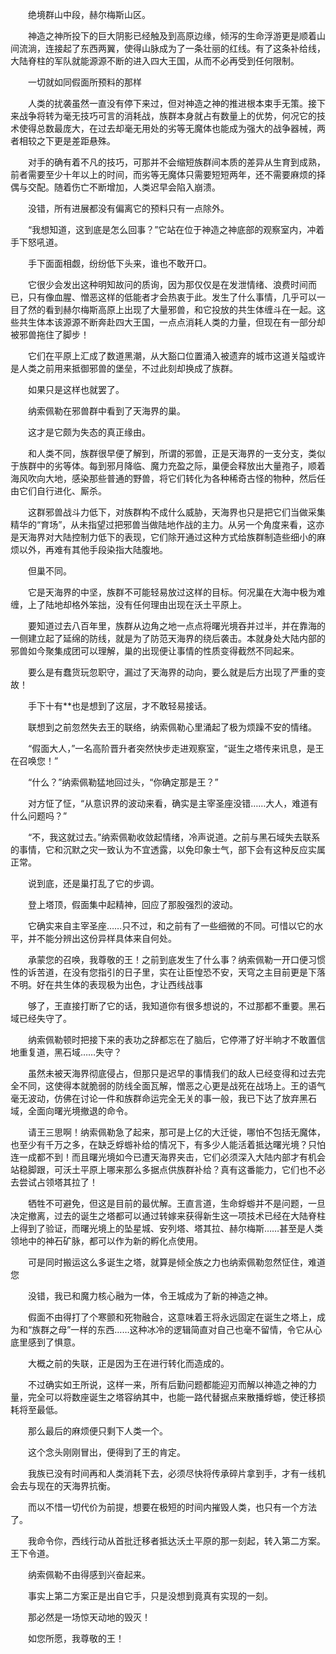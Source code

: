 　　绝境群山中段，赫尔梅斯山区。

　　神造之神所投下的巨大阴影已经触及到高原边缘，倾泻的生命浮游更是顺着山间流淌，连接起了东西两翼，使得山脉成为了一条壮丽的红线。有了这条补给线，大陆脊柱的军队就能源源不断的进入四大王国，从而不必再受到任何限制。

　　一切就如同假面所预料的那样

　　人类的扰袭虽然一直没有停下来过，但对神造之神的推进根本束手无策。接下来战争将转为毫无技巧可言的消耗战，族群本身就占有数量上的优势，何况它的技术使得总数最庞大，在过去却毫无用处的劣等无魔体也能成为强大的战争器械，两者相较之下更是差距悬殊。

　　对手的确有着不凡的技巧，可那并不会缩短族群间本质的差异从生育到成熟，前者需要至少十年以上的时间，而劣等无魔体只需要短短两年，还不需要麻烦的择偶与交配。随着伤亡不断增加，人类迟早会陷入崩溃。

　　没错，所有进展都没有偏离它的预料只有一点除外。

　　“我想知道，这到底是怎么回事？”它站在位于神造之神底部的观察室内，冲着手下怒吼道。

　　手下面面相觑，纷纷低下头来，谁也不敢开口。

　　它很少会发出这种明知故问的质询，因为那仅仅是在发泄情绪、浪费时间而已，只有像血腥、憎恶这样的低能者才会热衷于此。发生了什么事情，几乎可以一目了然的看到赫尔梅斯高原上出现了大量邪兽，和它投放的共生体缠斗在一起。这些共生体本该源源不断奔赴四大王国，一点点消耗人类的力量，但现在有一部分却被邪兽拖住了脚步！

　　它们在平原上汇成了数道黑潮，从大豁口位置涌入被遗弃的城市这道关隘或许是人类之前用来抵御邪兽的堡垒，不过此刻却换成了族群。

　　如果只是这样也就罢了。

　　纳索佩勒在邪兽群中看到了天海界的巢。

　　这才是它颇为失态的真正缘由。

　　和人类不同，族群很早便了解到，所谓的邪兽，正是天海界的一支分支，类似于族群中的劣等体。每到邪月降临、魔力充盈之际，巢便会释放出大量孢子，顺着海风吹向大地，感染那些普通的野兽，将它们转化为各种稀奇古怪的物种，然后任由它们自行进化、厮杀。

　　这群邪兽战斗力低下，对族群构不成什么威胁，天海界也只是把它们当做采集精华的“育场”，从未指望过把邪兽当做陆地作战的主力。从另一个角度来看，这亦是天海界对大陆控制力低下的表现，它们除开通过这种方式给族群制造些细小的麻烦以外，再难有其他手段染指大陆腹地。

　　但巢不同。

　　它是天海界的中坚，族群不可能轻易放过这样的目标。何况巢在大海中极为难缠，上了陆地却格外笨拙，没有任何理由出现在沃土平原上。

　　要知道过去八百年里，族群从边角之地一点点将曙光境吞并过半，并在靠海的一侧建立起了延绵的防线，就是为了防范天海界的绕后袭击。本就身处大陆内部的邪兽如今聚集成团可以理解，巢的出现便让事情的性质变得截然不同起来。

　　要么是有蠢货玩忽职守，漏过了天海界的动向，要么就是后方出现了严重的变故！

　　手下十有**也是想到了这层，才不敢轻易接话。

　　联想到之前忽然失去王的联络，纳索佩勒心里涌起了极为烦躁不安的情绪。

　　“假面大人，”一名高阶晋升者突然快步走进观察室，“诞生之塔传来讯息，是王在召唤您！”

　　“什么？”纳索佩勒猛地回过头，“你确定那是王？”

　　对方怔了怔，“从意识界的波动来看，确实是主宰圣座没错……大人，难道有什么问题吗？”

　　“不，我这就过去。”纳索佩勒收敛起情绪，冷声说道。之前与黑石域失去联系的事情，它和沉默之灾一致认为不宜透露，以免印象士气，部下会有这种反应实属正常。

　　说到底，还是巢打乱了它的步调。

　　登上塔顶，假面集中起精神，回应了那股强烈的波动。

　　它确实来自主宰圣座……只不过，和之前有了一些细微的不同。可惜以它的水平，并不能分辨出这份异样具体来自何处。

　　承蒙您的召唤，我尊敬的王！之前到底发生了什么事？纳索佩勒一开口便习惯性的诉苦道，在没有您指引的日子里，实在让臣惶恐不安，天穹之主目前更是下落不明。好在共生体的表现极为出色，才让西线战事

　　够了，王直接打断了它的话，我知道你有很多想说的，不过那都不重要。黑石域已经失守了。

　　纳索佩勒顿时把接下来的表功之辞都忘在了脑后，它停滞了好半晌才不敢置信地重复道，黑石域……失守？

　　虽然未被天海界彻底侵占，但那只是迟早的事情我们的敌人已经变得和过去完全不同，这使得本就脆弱的防线全面瓦解，憎恶之心更是战死在战场上。王的语气毫无波动，仿佛在讨论一件和族群命运完全无关的事一般，我已下达了放弃黑石域，全面向曙光境撤退的命令。

　　请王三思啊！纳索佩勒急了起来，那可是上亿的大迁徙，哪怕不包括无魔体，也至少有千万之多，在缺乏蜉蝣补给的情况下，有多少人能活着抵达曙光境？只怕连一成都不到！而且曙光境如今已遭天海界夹击，它们必须深入大陆内部才有机会站稳脚跟，可沃土平原上哪来那么多据点供族群补给？真有这番能力，它们也不必去尝试占领塔其拉了！

　　牺牲不可避免，但这是目前的最优解。王直言道，生命蜉蝣并不是问题，一旦决定撤离，过去的诞生之塔都可以通过转嫁来获得新生这一项技术已经在大陆脊柱上得到了验证，而曙光境上的坠星城、安列塔、塔其拉、赫尔梅斯……甚至是人类领地中的神石矿脉，都可以作为新的孵化点使用。

　　可是同时搬运这么多诞生之塔，就算是倾全族之力也纳索佩勒忽然怔住，难道您

　　没错，我已和魔力核心融为一体，令王城成为了新的神造之神。

　　假面不由得打了个寒颤和死物融合，这意味着王将永远固定在诞生之塔上，成为和“族群之母”一样的东西……这种冰冷的逻辑简直对自己也毫不留情，令它从心底里感到了惧意。

　　大概之前的失联，正是因为王在进行转化而造成的。

　　不过确实如王所说，这样一来，所有后勤问题都能迎刃而解以神造之神的力量，完全可以将数座诞生之塔容纳其中，也能一路代替据点来散播蜉蝣，使迁移损耗将至最低。

　　那么最后的麻烦便只剩下人类一个。

　　这个念头刚刚冒出，便得到了王的肯定。

　　我族已没有时间再和人类消耗下去，必须尽快将传承碎片拿到手，才有一线机会去与现在的天海界抗衡。

　　而以不惜一切代价为前提，想要在极短的时间内摧毁人类，也只有一个方法了。

　　我命令你，西线行动从首批迁移者抵达沃土平原的那一刻起，转入第二方案。王下令道。

　　纳索佩勒不由得感到兴奋起来。

　　事实上第二方案正是出自它手，只是没想到竟真有实现的一刻。

　　那必然是一场惊天动地的毁灭！

　　如您所愿，我尊敬的王！
